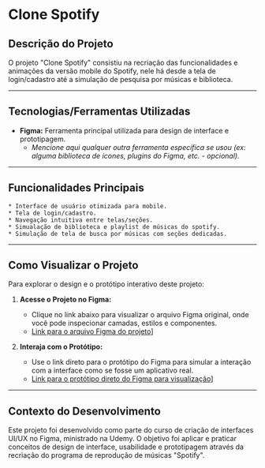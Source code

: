 # Clone Spotify

## Descrição do Projeto

O projeto "Clone Spotify" consistiu na recriação das funcionalidades e animações da versão mobile do Spotify, nele há desde a tela de login/cadastro até a simulação de pesquisa por músicas e biblioteca.

---

## Tecnologias/Ferramentas Utilizadas

* **Figma:** Ferramenta principal utilizada para design de interface e prototipagem.
    * *Mencione aqui qualquer outra ferramenta específica se usou (ex: alguma biblioteca de ícones, plugins do Figma, etc. - opcional).*

---

## Funcionalidades Principais

    * Interface de usuário otimizada para mobile.
    * Tela de login/cadastro.
    * Navegação intuitiva entre telas/seções.
    * Simualação de biblioteca e playlist de músicas do spotify.
    * Simulação de tela de busca por músicas com seções dedicadas.

---

## Como Visualizar o Projeto

Para explorar o design e o protótipo interativo deste projeto:

1.  **Acesse o Projeto no Figma:**
    * Clique no link abaixo para visualizar o arquivo Figma original, onde você pode inspecionar camadas, estilos e componentes.
    * [Link para o arquivo Figma do projeto](https://shre.ink/CloneSpotify)]

2.  **Interaja com o Protótipo:**
    * Use o link direto para o protótipo do Figma para simular a interação com a interface como se fosse um aplicativo real.
    * [Link para o protótipo direto do Figma para visualização](https://shre.ink/CloneSpotify-Prototipo)]
      

---

## Contexto do Desenvolvimento

Este projeto foi desenvolvido como parte do curso de criação de interfaces UI/UX no Figma, ministrado na Udemy. O objetivo foi aplicar e praticar conceitos de design de interface, usabilidade e prototipagem através da recriação do programa de reprodução de músicas "Spotify". 
